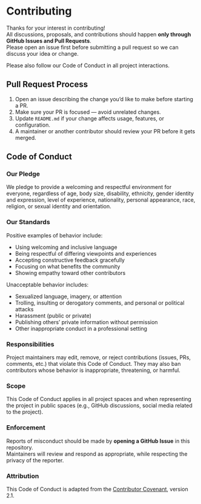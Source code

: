 # Contributing

Thanks for your interest in contributing!  
All discussions, proposals, and contributions should happen **only through GitHub Issues and Pull Requests**.  
Please open an issue first before submitting a pull request so we can discuss your idea or change.  

Please also follow our Code of Conduct in all project interactions.

## Pull Request Process

1. Open an issue describing the change you’d like to make before starting a PR.  
2. Make sure your PR is focused — avoid unrelated changes.  
3. Update `README.md` if your change affects usage, features, or configuration.  
4. A maintainer or another contributor should review your PR before it gets merged.  

## Code of Conduct

### Our Pledge

We pledge to provide a welcoming and respectful environment for everyone, regardless of age, body size, disability, ethnicity, gender identity and expression, level of experience, nationality, personal appearance, race, religion, or sexual identity and orientation.

### Our Standards

Positive examples of behavior include:

* Using welcoming and inclusive language  
* Being respectful of differing viewpoints and experiences  
* Accepting constructive feedback gracefully  
* Focusing on what benefits the community  
* Showing empathy toward other contributors  

Unacceptable behavior includes:

* Sexualized language, imagery, or attention  
* Trolling, insulting or derogatory comments, and personal or political attacks  
* Harassment (public or private)  
* Publishing others’ private information without permission  
* Other inappropriate conduct in a professional setting  

### Responsibilities

Project maintainers may edit, remove, or reject contributions (issues, PRs, comments, etc.) that violate this Code of Conduct. They may also ban contributors whose behavior is inappropriate, threatening, or harmful.

### Scope

This Code of Conduct applies in all project spaces and when representing the project in public spaces (e.g., GitHub discussions, social media related to the project).

### Enforcement

Reports of misconduct should be made by **opening a GitHub Issue** in this repository.  
Maintainers will review and respond as appropriate, while respecting the privacy of the reporter.

### Attribution

This Code of Conduct is adapted from the [Contributor Covenant](https://www.contributor-covenant.org), version 2.1.

